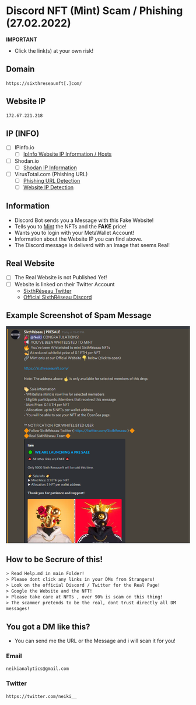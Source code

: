# Discord NFT (Mint) Scam / Phishing (27.02.2022)

**IMPORTANT**
- Click the link(s) at your own risk!

## Domain 
```
https://sixthreseaunft[.]com/
```
## Website IP
```
172.67.221.218
```

## IP (INFO)
- [ ] IPinfo.io
    - [ ] [IpInfo Website IP Information / Hosts](https://ipinfo.io/172.67.221.218)

- [ ] Shodan.io
    - [ ] [Shodan IP Information](https://www.shodan.io/host/172.67.221.218)

- [ ] VirusTotal.com (Phishing URL)
    - [ ] [Phishing URL Detection](https://www.virustotal.com/gui/url/118a7fef6623bda17c30d8ee3d23d4f331c4df1923a3e493584491d854a0abbd?nocache=1)
    - [ ] [Website IP Detection](https://www.virustotal.com/gui/url/e55c6ce03e65ece9ff2d968e319aa78247b79ee4d3bf3054f11007d7b182164f?nocache=1)
 
## Information
- Discord Bot sends you a Message with this Fake Website!
- Tells you to [Mint](https://101blockchains.com/nft-minting/) the NFTs and the **FAKE** price!
- Wants you to login with your MetaWallet Account!
- Information about the Website IP you can find above.
- The Discord message is deliverd with an Image that seems Real!

## Real Website

- [ ] The Real Website is not Published Yet!
- [ ] Website is linked on their Twitter Account
    - [SixthRéseau Twitter](https://twitter.com/SixthReseau/)
    - [Official SixthRéseau Discord](https://discord.gg/reseau)

## Example Screenshot of Spam Message

![](https://github.com/NeikiDev/NeikiAnalytics/blob/main/assets/scrnsht-sixthreseau_40.png)

## How to be Secrure of this!

```
> Read Help.md in main Folder!
> Please dont click any links in your DMs from Strangers!
> Look on the official Discord / Twitter for the Real Page!
> Google the Website and the NFT!
> Please take care at NFTs , over 90% is scam on this thing!
> The scammer pretends to be the real, dont trust directly all DM messages!
```

## You got a DM like this?
- You can send me the URL or the Message and i will scan it for you!

### Email
```
neikianalytics@gmail.com
```

### Twitter
```
https://twitter.com/neiki__
```